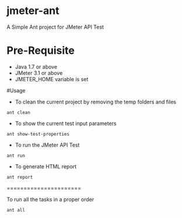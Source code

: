 # jmeter-ant

A Simple Ant project for JMeter API Test

# Pre-Requisite
* Java 1.7 or above
* JMeter 3.1 or above
* JMETER_HOME variable is set


#Usage

* To clean the current project by removing the temp folders and files

```
ant clean
```

* To show the current test input parameters

```
ant show-test-properties
```

* To run the JMeter API Test

```
ant run
```

* To generate HTML report

```
ant report
```

======================

To run all the tasks in a proper order

```
ant all
```
